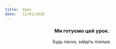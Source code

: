 ```yaml
---
title:  Урок
date:   11/01/2018
---
```


### <center>Ми готуємо цей урок.</center>
<center>Будь ласка, зайдіть пізніше.</center>